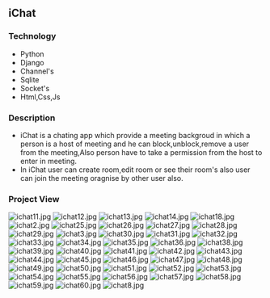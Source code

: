## iChat

### Technology
  * Python
  * Django
  * Channel's
  * Sqlite
  * Socket's
  * Html,Css,Js

### Description
  * iChat is a chating app which provide a meeting backgroud in which a person is a host of meeting and he can block,unblock,remove a user from the meeting,Also person have to take a permission from the host to enter in meeting.
  * In iChat user can create room,edit room or see their room's also user can join the meeting oragnise by other user also.
  
### Project View
  
  ![ichat11.jpg](https://nitin22032002.github.io/projectiages/ichat11.jpg)
![ichat12.jpg](https://nitin22032002.github.io/projectiages/ichat12.jpg)
![ichat13.jpg](https://nitin22032002.github.io/projectiages/ichat13.jpg)
![ichat14.jpg](https://nitin22032002.github.io/projectiages/ichat14.jpg)
![ichat18.jpg](https://nitin22032002.github.io/projectiages/ichat18.jpg)
![ichat2.jpg](https://nitin22032002.github.io/projectiages/ichat2.jpg)
![ichat25.jpg](https://nitin22032002.github.io/projectiages/ichat25.jpg)
![ichat26.jpg](https://nitin22032002.github.io/projectiages/ichat26.jpg)
![ichat27.jpg](https://nitin22032002.github.io/projectiages/ichat27.jpg)
![ichat28.jpg](https://nitin22032002.github.io/projectiages/ichat28.jpg)
![ichat29.jpg](https://nitin22032002.github.io/projectiages/ichat29.jpg)
![ichat3.jpg](https://nitin22032002.github.io/projectiages/ichat3.jpg)
![ichat30.jpg](https://nitin22032002.github.io/projectiages/ichat30.jpg)
![ichat31.jpg](https://nitin22032002.github.io/projectiages/ichat31.jpg)
![ichat32.jpg](https://nitin22032002.github.io/projectiages/ichat32.jpg)
![ichat33.jpg](https://nitin22032002.github.io/projectiages/ichat33.jpg)
![ichat34.jpg](https://nitin22032002.github.io/projectiages/ichat34.jpg)
![ichat35.jpg](https://nitin22032002.github.io/projectiages/ichat35.jpg)
![ichat36.jpg](https://nitin22032002.github.io/projectiages/ichat36.jpg)
![ichat38.jpg](https://nitin22032002.github.io/projectiages/ichat38.jpg)
![ichat39.jpg](https://nitin22032002.github.io/projectiages/ichat39.jpg)
![ichat40.jpg](https://nitin22032002.github.io/projectiages/ichat40.jpg)
![ichat41.jpg](https://nitin22032002.github.io/projectiages/ichat41.jpg)
![ichat42.jpg](https://nitin22032002.github.io/projectiages/ichat42.jpg)
![ichat43.jpg](https://nitin22032002.github.io/projectiages/ichat43.jpg)
![ichat44.jpg](https://nitin22032002.github.io/projectiages/ichat44.jpg)
![ichat45.jpg](https://nitin22032002.github.io/projectiages/ichat45.jpg)
![ichat46.jpg](https://nitin22032002.github.io/projectiages/ichat46.jpg)
![ichat47.jpg](https://nitin22032002.github.io/projectiages/ichat47.jpg)
![ichat48.jpg](https://nitin22032002.github.io/projectiages/ichat48.jpg)
![ichat49.jpg](https://nitin22032002.github.io/projectiages/ichat49.jpg)
![ichat50.jpg](https://nitin22032002.github.io/projectiages/ichat50.jpg)
![ichat51.jpg](https://nitin22032002.github.io/projectiages/ichat51.jpg)
![ichat52.jpg](https://nitin22032002.github.io/projectiages/ichat52.jpg)
![ichat53.jpg](https://nitin22032002.github.io/projectiages/ichat53.jpg)
![ichat54.jpg](https://nitin22032002.github.io/projectiages/ichat54.jpg)
![ichat55.jpg](https://nitin22032002.github.io/projectiages/ichat55.jpg)
![ichat56.jpg](https://nitin22032002.github.io/projectiages/ichat56.jpg)
![ichat57.jpg](https://nitin22032002.github.io/projectiages/ichat57.jpg)
![ichat58.jpg](https://nitin22032002.github.io/projectiages/ichat58.jpg)
![ichat59.jpg](https://nitin22032002.github.io/projectiages/ichat59.jpg)
![ichat60.jpg](https://nitin22032002.github.io/projectiages/ichat60.jpg)
![ichat8.jpg](https://nitin22032002.github.io/projectiages/ichat8.jpg)
  
